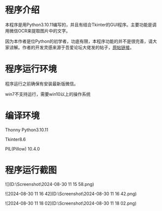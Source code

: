 # 程序介绍 

 本程序是用Python3.10.11编写的，并且有结合Tkinter的GUI程序。主要功能是调用微信OCR来提取图片中的文字。

   因为本作者是位Python的初学者，功底有限，本程序功能的并不是很完善，请大家谅解。作者的开发灵感来源于吾爱论坛大佬发的帖子，[原帖链接](https://www.52pojie.cn/thread-1958424-1-1.html)。

# 程序运行环境

程序运行之前确保有安装最新版微信。

win7不支持运行，需要win10以上的操作系统

# 编译环境

Thonny Python3.10.11

Tkinter8.6

PIL(Pillow) 10.4.0

# 程序运行截图

![](D:\Screenshot\2024-08-30 11 15 58.png)

![2024-08-30 11 16 42](D:\Screenshot\2024-08-30 11 16 42.png)

![2024-08-30 11 18 02](D:\Screenshot\2024-08-30 11 18 02.png)